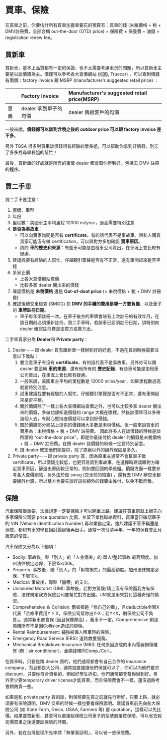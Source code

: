 # 買車、保險

在買車之前，你要估計所有買車加養車要花的預算有：買車的錢 (未稅價格 + 稅 + DMV註冊費，全部合稱 out-the-door (OTD) price) + 保險費 + 保養費 + 油錢 + registration renew fee。

## 買新車

買新車，基本上品質都有一定的保證，也不太需要考慮車況的問題，所以買新車主要是以談價錢為主。價錢可以參考各大查價網站  ([KBB](http://www.kbb.com), Truecar) ，可以查到價錢有兩個：factory invoice 跟 MSRP  (manufacturer’s suggested retail price) ：

|        | Factory Invoice| Manufacturer's suggested retail price(MSRP)  | 
| :---   | :---       | :--- | 
| 意義   |  dealer 拿到車子的均價    | dealer 賣給客戶的均價 |


一般來說，**價錢都可以談到含稅之後的 outdoor price 可以跟 factory invoice 差不多**。

另外 TGSA 很多對買車談價錢很有經驗的學長姐，可以幫助你拿到好價錢，別忘了多多找尋學長姐的幫忙！

最後，買新車的好處就是所有的事情 dealer 都會幫你辦到好，包括去 DMV 註冊的程序。

## 買二手車

買二手車要注意：
1. 廠牌、車型
2. 年份
3. 里程數：美國車主平均里程 12000 mi/year，過高需要特別注意
4. **是否為事故車**：
   - 可以向賣家詢問是否有 **certificate**，有的話代表不是事故車。與私人購買賣家可能沒有做 certification，可以與對方多加確認 **賣車原因**。
   - 詢問 **車的歷史和來源**：有些車可能是由租車公司賣出，在車況上會比較有疑慮。
5. 建議找要有經驗的人幫忙。仔細聽引擎聲是否有不正常，還有車開起來是否平穩
6. 多家比價
    - 上各大查價網站查價
    - 比較多家 dealer 開出來的價錢
7. 確認價格是 **未稅價格** 還是 **Out-of-doot price** (= 未稅價格 + 稅 + DMV 註冊費)
8. 確認後續交車檢查 (SMOG) 在 **DMV 的手續的費用是哪一方要負擔**，以及車子的 **車牌註冊日期**。
    - 車子每年須註冊一次。在車子後方的車牌會貼有上次註冊的有效年月，在該日期前必須重新註冊。買二手車時，若該車已屆須註冊日期，須特別向 dealer 確認註冊費是由買方或賣方出。

二手車賣家分為 **Dealer**和 **Private party**：

1. Dealer－－跟 dealer 買有跟新車一樣辦到好的好處，不過在買的時候需要注意以下幾點：
   1. 要注意車子有沒有 **certificate**，有的話代表不是事故車。另外你可以跟 dealer 要這輛 **車的來源**，還有他所有的 **歷史記錄**，有些車可能是由租車公司賣出，在車況上會比較有疑慮。
   2. 一般來說，美國車主平均的里程數是 12000 miles/year，如果里程數過高就要特別注意。
   3. 試車建議找要有經驗的人幫忙。仔細聽引擎聲是否有不正常，還有車開起來是否平穩。
   4. 關於價錢除了一樣上各大查價網站查價之外，也可以比較多家 dealer 開出來的價錢，多做功課知道價錢的 range 大概在哪裡。然後談價時可以多帶幾個人去，有耐心堅持底價就可以拿到好價錢。
   5. 關於價錢部分網站上提供的價錢絕大多數是未稅價格。但一般來說買車的費用為：未稅價格 + 稅 + DMV 註冊費。 因此許多人在談價錢的時候是談所謂的 “out-the-door price”，即是你最後付給 dealer 的價錢是未稅價格 + 稅 + DMV 註冊費。在跟 dealer 談價錢的時候一定要特別留意。
   6. 跟 dealer 確定他們能提供，除了原廠以外的額外保固是多久。
2. Private party－－跟 private party 買，因為原車主通常不會幫車子做 certificate，所以價錢比較低，也更容易買到事故車。在選擇時建議跟對方確定賣車原因，篩選出原因較正常的，例如要回國的學長姐。價錢方面一樣要參考各大查價網站，另外由於做 smog (交車前的檢查) ，還有去 DMV 辦交車都要額外付錢，所以雙方也要先談好這些額外的錢要由誰付，以免不歡而散。



## 保險

汽車保險很重要，法律規定一定要保險才可以開車上路。建議在買車前就上網先向多家保險公司要 price quotation 比價，並留下業務聯絡資料，買車當日確認車子的 VIN (Vehicle Identification Number) 再和業務定案。強烈建議不管車輛還是保險，都和有車的學長姐討論過後再出手。通常一次付清半年、一年的保費會比月繳來的便宜。

汽車保險又分為以下細項：

* Bodily: 事故後，賠「別人」的「人身傷害」的 單人/整起事故 最高額度。加州法律規定必保，下限15k/30k。
* Property: 事故後，賠「別人」的「財物損失」的最高額度。加州法律規定必保，下限10k。
* Medical: 事故後，專賠「醫療」的支出。
* Uninsured Motorist (UM): 事故後，若對方駕駛/騎士沒有保險而我方有保險，法律規定我方保險公司要幫忙對方出錢。UM就是用來對付這種奇怪的情況。
* Comprehensive ＆ Collision: 兩者都是「修自己的車」，且deductible金額X代表「若修車費用Y &gt; X，保險公司幫你出Y-X；若Y&lt;X，則保險公司不負責」。通常新車都會保 (而且保費頗高) ，舊車不一定。Comprehensive 則是賠償所有不是因Collision造成的損傷。
* Rental Reimbursement: 補強被保人租車時的保險。
* Emergency Road Service (ERS): 道路救援服務。
* Mechanical Breakdown Insurance (MBI): 任何原因造成的車內電器損傷維修 (例：air conditioner)。金額詮釋同Comp./Coll.。

在買車時，只要是跟 dealer 買的，他們通常都會有自己合作的 insurance company，而且都是大公司，通常就直接跟他們保就可以了，你可以向他們要求 discount，只要你符合資格的，例如好學生折扣，他們通常都會幫你辦到好。另外至少要temporary driver license才能買車，而且保險費會不一樣，還沒過路考會稍微貴一些。

如果是和 private party 買的話，則保險要在買之前就先行辦好，只要上路，就必須要有保險證明，DMV 交車的時候一樣也要看保險證明。建議買車前先向各大保險公司 (如 State Farm, Geico, USAA, Farmers 等) 要 quotation，這樣可以先比價。如果要買新車，甚至可以直接給保險公司車子的型號直接買保險，可以省去殺完價買車之後還要談保險的時間。

另外，若在台灣監理所先申請「無肇事証明」，可以省一些保險費。


